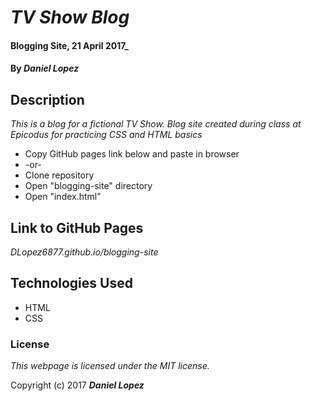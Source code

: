 # _TV Show Blog_

#### Blogging Site, 21 April 2017_

#### By _**Daniel Lopez**_

## Description

_This is a blog for a fictional TV Show. Blog site created during class at Epicodus for practicing CSS and HTML basics_

* Copy GitHub pages link below and paste in browser
* -or-
* Clone repository
* Open "blogging-site" directory
* Open "index.html"

## Link to GitHub Pages

_DLopez6877.github.io/blogging-site_

## Technologies Used

* HTML
* CSS

### License

*This webpage is licensed under the MIT license.*

Copyright (c) 2017 **_Daniel Lopez_**
